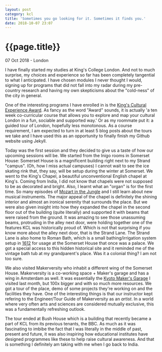 ```yaml
---
layout: post
category: kcl
title: 'Sometimes you go looking for it. Sometimes it finds you.'
date: 2018-10-07 23:07
---
```


{{page.title}}
================

<p class="meta">07 Oct 2018 - London</p>

I have finally started my studies at King's College London. And not to much surprise, my choices and experience so far has been completely tangential to what I anticipated. I have chosen modules I never thought I would, signing up for programs that did not fall into my radar during my pre-country research and having my own skepticisms about the "cold-ness" of the city in general. 

One of the interesting programs I have enrolled in is the [King's Cultural Experience Award](https://www.kcl.ac.uk/cultural/-/projects/kings-cultural-experience-award.aspx). As fancy as the word "Award" sounds, it is actually 'a ten week co-curricular course that allows you to explore and map your cultural London in a fun, sociable and supported way.' Or as my roommate put it: a guided tour of London, hopefully less monotonous. As a course requirement, I am expected to turn in at least 5 blog posts about the tours we take and I have used this as an opportunity to finally finish my Github website using Jekyll.

Today was the first session and they decided to give us a taste of how our upcoming sessions will be. We started from the Inigo rooms in Somerset House: Somerset House is a magnificent building right next to my Strand "campus". (Oh, how I miss actual campuses) I cannot wait to see the ice skating rink that, they say, will be setup during the winter at Somerset. We went to the King's Chapel, a beautiful unconventional English chapel at King's. Coming from India, I did not know that chapels were not supposed to be as decorated and bright. Also, I learnt what an "organ" is for the first time. So many episodes of [Mozart in the Jungle](https://www.imdb.com/title/tt3502172/) and I still learn about new musical instruments. The major appeal of the chapel is definitely the shining interior and almost an ironical serenity that surrounds the place. But we were also given insight into how they expanded the chapel in the second floor out of the building (quite literally) and supported it with beams that were raised from the ground. It was amazing to see those unassuming beams, protruding in the alley next door, were holding together one of the features KCL was historically proud of. Which is not that surprising if you know more about the alley next door, that is the Strand Lane. The Strand Lane is also home to Roman Bath, which is a small bathing/irrigation system setup in [1612](https://en.wikipedia.org/wiki/Roman_Baths,_Strand_Lane) for usage at the Somerset House that once was a palace. We got a special access to this hidden historical site and it reminded me of the vintage bath tub at my grandparent's place. Was it a colonial thing? I am not too sure.

We also visited Makerversity who inhabit a different wing of the Somerset House. Makerversity is a co-working space + Maker's garage and has a wing in Amsterdam as well. It was essentially the [Kyoto Maker's Garage](https://www.kyotomakersgarage.com/) I visited last month, but 100x bigger and with so much more resources. We got a tour of the place, demo of some projects they're working on and the facilities they have. One of the interesting things is that our instructor kept refering to the Engineer/Tour Guide of Makerversity as an *artist*. In a world where very often arts and sciences are considered mutually exclusive, this was a fundamentally refreshing outlook. 

The tour ended at Bush House which is a building that recently became a part of KCL from its previous tenants, the BBC. As much as it was fascinating to imbibe the fact that I was literally in the middle of past, present and future, it was also inspiring how educational institutes have designed programmes like these to help raise cultural awareness. And that is something I definitely am taking with me when I go back to India.



